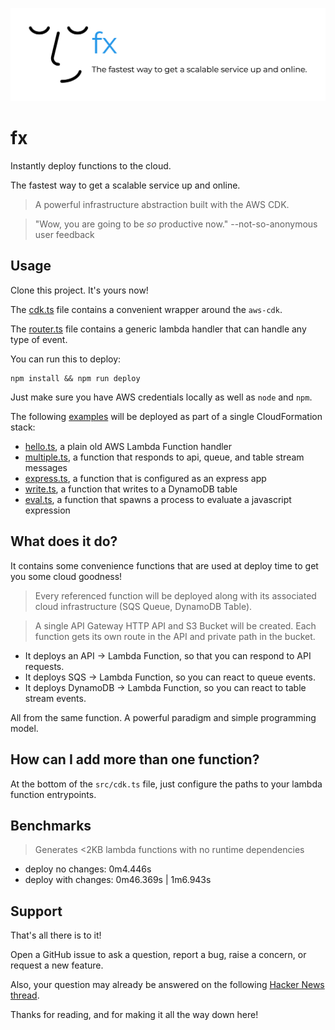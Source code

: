 ![logo](./fx-logo.png)

# fx

Instantly deploy functions to the cloud.

The fastest way to get a scalable service up and online.

> A powerful infrastructure abstraction built with the AWS CDK.

> "Wow, you are going to be *so* productive now."
> --not-so-anonymous user feedback

## Usage

Clone this project. It's yours now! 

The [cdk.ts](./src/cdk.ts) file contains a convenient wrapper around the `aws-cdk`.

The [router.ts](./src/router.ts) file contains a generic lambda handler that can handle any type of event.

You can run this to deploy:

```shell
npm install && npm run deploy
```

Just make sure you have AWS credentials locally as well as `node` and `npm`.

The following [examples](./src/examples/) will be deployed as part of a single CloudFormation stack:

- [hello.ts](./src/examples/hello.ts), a plain old AWS Lambda Function handler
- [multiple.ts](./src/examples/multiple.ts), a function that responds to api, queue, and table stream messages
- [express.ts](./src/examples/express.ts), a function that is configured as an express app
- [write.ts](./src/examples/write.ts), a function that writes to a DynamoDB table
- [eval.ts](./src/examples/eval.ts), a function that spawns a process to evaluate a javascript expression

## What does it do?

It contains some convenience functions that are used at deploy time to get
you some cloud goodness!

> Every referenced function will be deployed
> along with its associated cloud infrastructure
> (SQS Queue, DynamoDB Table).

> A single API Gateway HTTP API and S3 Bucket
> will be created. Each function gets its own
> route in the API and private path in the bucket.

- It deploys an API -> Lambda Function, so that you can respond to API requests.
- It deploys SQS -> Lambda Function, so you can react to queue events.
- It deploys DynamoDB -> Lambda Function, so you can react to table stream events.

All from the same function. A powerful paradigm and simple programming model.

## How can I add more than one function?

At the bottom of the `src/cdk.ts` file, just configure the paths to your lambda function entrypoints.

## Benchmarks

> Generates <2KB lambda functions with no runtime dependencies

- deploy no changes: 0m4.446s
- deploy with changes: 0m46.369s | 1m6.943s

## Support

That's all there is to it!

Open a GitHub issue to ask a question, report a bug, raise a concern, or request a new feature.

Also, your question may already be answered on the following [Hacker News thread](https://news.ycombinator.com/item?id=25236969).

Thanks for reading, and for making it all the way down here!
